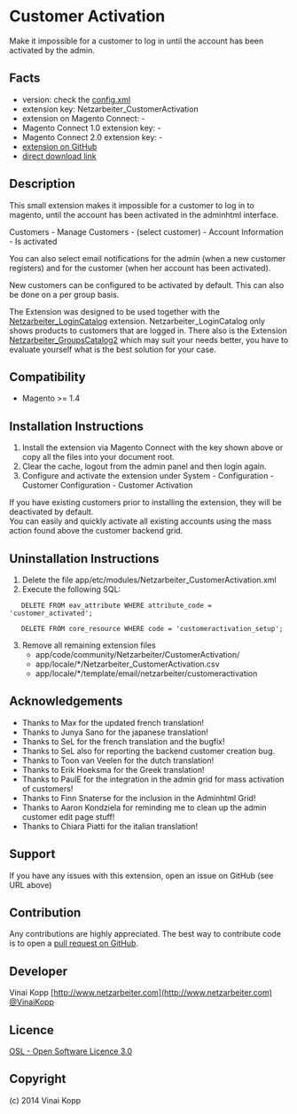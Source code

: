 Customer Activation
============================
Make it impossible for a customer to log in until the account has been activated by the admin.

Facts
-----
- version: check the [config.xml](https://github.com/Vinai/customer-activation/blob/master/app/code/community/Netzarbeiter/CustomerActivation/etc/config.xml)
- extension key: Netzarbeiter_CustomerActivation
- extension on Magento Connect: -
- Magento Connect 1.0 extension key: -
- Magento Connect 2.0 extension key: -
- [extension on GitHub](https://github.com/Vinai/customer-activation)
- [direct download link](https://github.com/Vinai/customer-activation/zipball/master)

Description
-----------
This small extension makes it impossible for a customer to log in to magento,
until the account has been activated in the adminhtml interface.

Customers - Manage Customers - (select customer) - Account Information - Is activated

You can also select email notifications for the admin (when a new customer registers) and
for the customer (when her account has been activated).

New customers can be configured to be activated by default. This can also be done on a per group basis.

The Extension was designed to be used together with the [Netzarbeiter_LoginCatalog][] extension.
Netzarbeiter_LoginCatalog only shows products to customers that are logged in.
There also is the Extension [Netzarbeiter_GroupsCatalog2][] which may suit your needs better,
you have to evaluate yourself what is the best solution for your case.

[Netzarbeiter_LoginCatalog]: https://github.com/Vinai/loginonlycatalog/ "The Login only Catalog Extension on github"
[Netzarbeiter_GroupsCatalog2]: https://github.com/Vinai/groupscatalog2 "GroupsCatalog 2"

Compatibility
-------------
- Magento >= 1.4

Installation Instructions
-------------------------
1. Install the extension via Magento Connect with the key shown above or copy all the files into your document root.
2. Clear the cache, logout from the admin panel and then login again.
3. Configure and activate the extension under System - Configuration - Customer Configuration - Customer Activation

If you have existing customers prior to installing the extension, they will be deactivated by default.  
You can easily and quickly activate all existing accounts using the mass action found above the customer backend grid.

Uninstallation Instructions
---------------------------
1. Delete the file app/etc/modules/Netzarbeiter_CustomerActivation.xml
2. Execute the following SQL:
```
   DELETE FROM eav_attribute WHERE attribute_code = 'customer_activated';
```
```
   DELETE FROM core_resource WHERE code = 'customeractivation_setup';
```
3. Remove all remaining extension files
   - app/code/community/Netzarbeiter/CustomerActivation/
   - app/locale/*/Netzarbeiter_CustomerActivation.csv
   - app/locale/*/template/email/netzarbeiter/customeractivation

Acknowledgements
----------------
- Thanks to Max for the updated french translation!
- Thanks to Junya Sano for the japanese translation!
- Thanks to SeL for the french translation and the bugfix!
- Thanks to SeL also for reporting the backend customer creation bug.
- Thanks to Toon van Veelen for the dutch translation!
- Thanks to Erik Hoeksma for the Greek translation!
- Thanks to PaulE for the integration in the admin grid for mass activation of customers!
- Thanks to Finn Snaterse for the inclusion in the Adminhtml Grid!
- Thanks to Aaron Kondziela for reminding me to clean up the admin customer edit page stuff!
- Thanks to Chiara Piatti for the italian translation!

Support
-------
If you have any issues with this extension, open an issue on GitHub (see URL above)

Contribution
------------
Any contributions are highly appreciated. The best way to contribute code is to open a
[pull request on GitHub](https://help.github.com/articles/using-pull-requests).

Developer
---------
Vinai Kopp
[http://www.netzarbeiter.com](http://www.netzarbeiter.com)
[@VinaiKopp](https://twitter.com/VinaiKopp)

Licence
-------
[OSL - Open Software Licence 3.0](http://opensource.org/licenses/osl-3.0.php)

Copyright
---------
(c) 2014 Vinai Kopp

